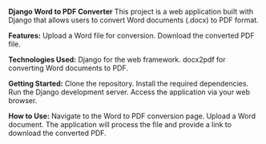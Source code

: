 **Django Word to PDF Converter**
This project is a web application built with Django that allows users to convert Word documents (.docx) to PDF format.

**Features:**
Upload a Word file for conversion.
Download the converted PDF file.

**Technologies Used:**
Django for the web framework.
docx2pdf for converting Word documents to PDF.

**Getting Started:**
Clone the repository.
Install the required dependencies.
Run the Django development server.
Access the application via your web browser.

**How to Use:**
Navigate to the Word to PDF conversion page.
Upload a Word document.
The application will process the file and provide a link to download the converted PDF.
